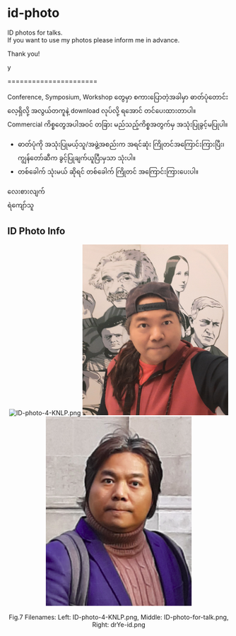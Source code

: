 # id-photo
ID photos for talks.  
If you want to use my photos please inform me in advance.  

Thank you!  

y  


======================

Conference, Symposium, Workshop တွေမှာ စကားပြောတဲ့အခါမှာ ဓာတ်ပုံတောင်းလေ့ရှိလို့ အလွယ်တကူနဲ့ download လုပ်လို့ ရအောင် တင်ပေးထားတာပါ။ Commercial ကိစ္စတွေအပါအဝင် တခြား မည်သည့်ကိစ္စအတွက်မှ အသုံးပြုခွင့်မပြုပါ။  

- ဓာတ်ပုံကို အသုံးပြုမယ့်သူ/အဖွဲ့အစည်းက အရင်ဆုံး ကြိုတင်အကြောင်းကြားပြီး၊ ကျွန်တော်ဆီက ခွင့်ပြုချက်ယူပြီးမှသာ သုံးပါ။  
- တစ်ခေါက် သုံးမယ် ဆိုရင် တစ်ခေါက် ကြိုတင် အကြောင်းကြားပေးပါ။  

လေးစားလျက်  
ရဲကျော်သူ  

## ID Photo Info

<p align="center">
<img src="https://github.com/ye-kyaw-thu/id-photo/blob/main/ID_photos/ID-photo-4-KNLP.png" alt="ID-photo-4-KNLP.png" width="330"/>  
<img src="https://github.com/ye-kyaw-thu/id-photo/blob/main/ID_photos/ID-photo-for-talk.png" alt="ID-photo-for-talk.png" width="330"/>
<img src="https://github.com/ye-kyaw-thu/id-photo/blob/main/ID_photos/drYe-id.png" alt="drYe-id.png" width="330"/>
</p>  
<div align="center">
  Fig.7 Filenames: Left: ID-photo-4-KNLP.png, Middle: ID-photo-for-talk.png, Right: drYe-id.png
</div> 

<br />
